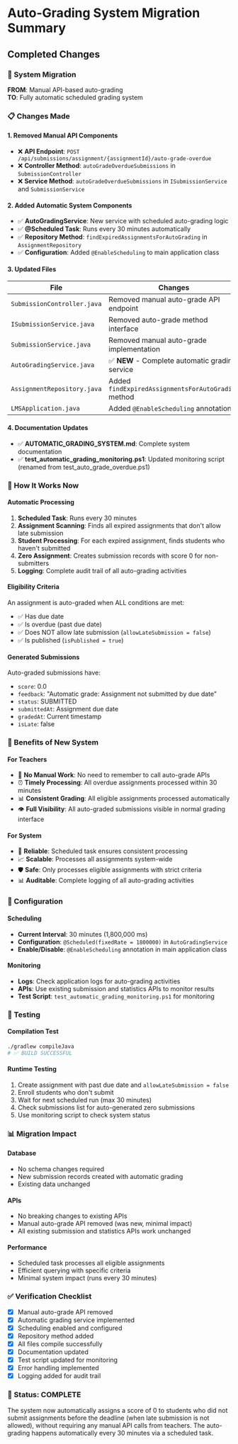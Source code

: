 # Auto-Grading System Migration Summary

## Completed Changes

### 🔄 System Migration
**FROM**: Manual API-based auto-grading  
**TO**: Fully automatic scheduled grading system

### 📋 Changes Made

#### 1. Removed Manual API Components
- ❌ **API Endpoint**: `POST /api/submissions/assignment/{assignmentId}/auto-grade-overdue`
- ❌ **Controller Method**: `autoGradeOverdueSubmissions` in `SubmissionController`
- ❌ **Service Method**: `autoGradeOverdueSubmissions` in `ISubmissionService` and `SubmissionService`

#### 2. Added Automatic System Components
- ✅ **AutoGradingService**: New service with scheduled auto-grading logic
- ✅ **@Scheduled Task**: Runs every 30 minutes automatically
- ✅ **Repository Method**: `findExpiredAssignmentsForAutoGrading` in `AssignmentRepository`
- ✅ **Configuration**: Added `@EnableScheduling` to main application class

#### 3. Updated Files

| File | Changes |
|------|---------|
| `SubmissionController.java` | Removed manual auto-grade API endpoint |
| `ISubmissionService.java` | Removed auto-grade method interface |
| `SubmissionService.java` | Removed manual auto-grade implementation |
| `AutoGradingService.java` | ✅ **NEW** - Complete automatic grading service |
| `AssignmentRepository.java` | Added `findExpiredAssignmentsForAutoGrading` method |
| `LMSApplication.java` | Added `@EnableScheduling` annotation |

#### 4. Documentation Updates
- ✅ **AUTOMATIC_GRADING_SYSTEM.md**: Complete system documentation
- ✅ **test_automatic_grading_monitoring.ps1**: Updated monitoring script (renamed from test_auto_grade_overdue.ps1)

### 🤖 How It Works Now

#### Automatic Processing
1. **Scheduled Task**: Runs every 30 minutes
2. **Assignment Scanning**: Finds all expired assignments that don't allow late submission
3. **Student Processing**: For each expired assignment, finds students who haven't submitted
4. **Zero Assignment**: Creates submission records with score 0 for non-submitters
5. **Logging**: Complete audit trail of all auto-grading activities

#### Eligibility Criteria
An assignment is auto-graded when ALL conditions are met:
- ✅ Has due date
- ✅ Is overdue (past due date)
- ✅ Does NOT allow late submission (`allowLateSubmission = false`)
- ✅ Is published (`isPublished = true`)

#### Generated Submissions
Auto-graded submissions have:
- `score`: 0.0
- `feedback`: "Automatic grade: Assignment not submitted by due date"
- `status`: SUBMITTED
- `submittedAt`: Assignment due date
- `gradedAt`: Current timestamp
- `isLate`: false

### 🎯 Benefits of New System

#### For Teachers
- 🚫 **No Manual Work**: No need to remember to call auto-grade APIs
- ⏰ **Timely Processing**: All overdue assignments processed within 30 minutes
- 📊 **Consistent Grading**: All eligible assignments processed automatically
- 👁️ **Full Visibility**: All auto-graded submissions visible in normal grading interface

#### For System
- 🔄 **Reliable**: Scheduled task ensures consistent processing
- 📈 **Scalable**: Processes all assignments system-wide
- 🛡️ **Safe**: Only processes eligible assignments with strict criteria
- 📊 **Auditable**: Complete logging of all auto-grading activities

### 🔧 Configuration

#### Scheduling
- **Current Interval**: 30 minutes (1,800,000 ms)
- **Configuration**: `@Scheduled(fixedRate = 1800000)` in `AutoGradingService`
- **Enable/Disable**: `@EnableScheduling` annotation in main application class

#### Monitoring
- **Logs**: Check application logs for auto-grading activities
- **APIs**: Use existing submission and statistics APIs to monitor results
- **Test Script**: `test_automatic_grading_monitoring.ps1` for monitoring

### 🧪 Testing

#### Compilation Test
```bash
./gradlew compileJava
# ✅ BUILD SUCCESSFUL
```

#### Runtime Testing
1. Create assignment with past due date and `allowLateSubmission = false`
2. Enroll students who don't submit
3. Wait for next scheduled run (max 30 minutes)
4. Check submissions list for auto-generated zero submissions
5. Use monitoring script to check system status

### 📊 Migration Impact

#### Database
- No schema changes required
- New submission records created with automatic grading
- Existing data unchanged

#### APIs
- No breaking changes to existing APIs
- Manual auto-grade API removed (was new, minimal impact)
- All existing submission and statistics APIs work unchanged

#### Performance
- Scheduled task processes all eligible assignments
- Efficient querying with specific criteria
- Minimal system impact (runs every 30 minutes)

### ✅ Verification Checklist

- [x] Manual auto-grade API removed
- [x] Automatic grading service implemented
- [x] Scheduling enabled and configured
- [x] Repository method added
- [x] All files compile successfully
- [x] Documentation updated
- [x] Test script updated for monitoring
- [x] Error handling implemented
- [x] Logging added for audit trail

### 🎉 Status: **COMPLETE**

The system now automatically assigns a score of 0 to students who did not submit assignments before the deadline (when late submission is not allowed), without requiring any manual API calls from teachers. The auto-grading happens automatically every 30 minutes via a scheduled task.
